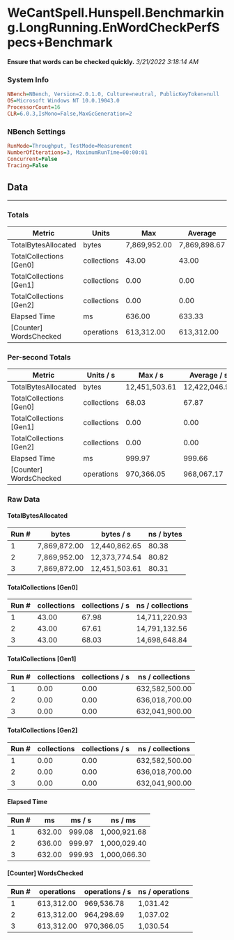 ﻿# WeCantSpell.Hunspell.Benchmarking.LongRunning.EnWordCheckPerfSpecs+Benchmark
__Ensure that words can be checked quickly.__
_3/21/2022 3:18:14 AM_
### System Info
```ini
NBench=NBench, Version=2.0.1.0, Culture=neutral, PublicKeyToken=null
OS=Microsoft Windows NT 10.0.19043.0
ProcessorCount=16
CLR=6.0.3,IsMono=False,MaxGcGeneration=2
```

### NBench Settings
```ini
RunMode=Throughput, TestMode=Measurement
NumberOfIterations=3, MaximumRunTime=00:00:01
Concurrent=False
Tracing=False
```

## Data
-------------------

### Totals
|          Metric |           Units |             Max |         Average |             Min |          StdDev |
|---------------- |---------------- |---------------- |---------------- |---------------- |---------------- |
|TotalBytesAllocated |           bytes |    7,869,952.00 |    7,869,898.67 |    7,869,872.00 |           46.19 |
|TotalCollections [Gen0] |     collections |           43.00 |           43.00 |           43.00 |            0.00 |
|TotalCollections [Gen1] |     collections |            0.00 |            0.00 |            0.00 |            0.00 |
|TotalCollections [Gen2] |     collections |            0.00 |            0.00 |            0.00 |            0.00 |
|    Elapsed Time |              ms |          636.00 |          633.33 |          632.00 |            2.31 |
|[Counter] WordsChecked |      operations |      613,312.00 |      613,312.00 |      613,312.00 |            0.00 |

### Per-second Totals
|          Metric |       Units / s |         Max / s |     Average / s |         Min / s |      StdDev / s |
|---------------- |---------------- |---------------- |---------------- |---------------- |---------------- |
|TotalBytesAllocated |           bytes |   12,451,503.61 |   12,422,046.94 |   12,373,774.54 |       42,142.32 |
|TotalCollections [Gen0] |     collections |           68.03 |           67.87 |           67.61 |            0.23 |
|TotalCollections [Gen1] |     collections |            0.00 |            0.00 |            0.00 |            0.00 |
|TotalCollections [Gen2] |     collections |            0.00 |            0.00 |            0.00 |            0.00 |
|    Elapsed Time |              ms |          999.97 |          999.66 |          999.08 |            0.50 |
|[Counter] WordsChecked |      operations |      970,366.05 |      968,067.17 |      964,298.69 |        3,289.83 |

### Raw Data
#### TotalBytesAllocated
|           Run # |           bytes |       bytes / s |      ns / bytes |
|---------------- |---------------- |---------------- |---------------- |
|               1 |    7,869,872.00 |   12,440,862.65 |           80.38 |
|               2 |    7,869,952.00 |   12,373,774.54 |           80.82 |
|               3 |    7,869,872.00 |   12,451,503.61 |           80.31 |

#### TotalCollections [Gen0]
|           Run # |     collections | collections / s |ns / collections |
|---------------- |---------------- |---------------- |---------------- |
|               1 |           43.00 |           67.98 |   14,711,220.93 |
|               2 |           43.00 |           67.61 |   14,791,132.56 |
|               3 |           43.00 |           68.03 |   14,698,648.84 |

#### TotalCollections [Gen1]
|           Run # |     collections | collections / s |ns / collections |
|---------------- |---------------- |---------------- |---------------- |
|               1 |            0.00 |            0.00 |  632,582,500.00 |
|               2 |            0.00 |            0.00 |  636,018,700.00 |
|               3 |            0.00 |            0.00 |  632,041,900.00 |

#### TotalCollections [Gen2]
|           Run # |     collections | collections / s |ns / collections |
|---------------- |---------------- |---------------- |---------------- |
|               1 |            0.00 |            0.00 |  632,582,500.00 |
|               2 |            0.00 |            0.00 |  636,018,700.00 |
|               3 |            0.00 |            0.00 |  632,041,900.00 |

#### Elapsed Time
|           Run # |              ms |          ms / s |         ns / ms |
|---------------- |---------------- |---------------- |---------------- |
|               1 |          632.00 |          999.08 |    1,000,921.68 |
|               2 |          636.00 |          999.97 |    1,000,029.40 |
|               3 |          632.00 |          999.93 |    1,000,066.30 |

#### [Counter] WordsChecked
|           Run # |      operations |  operations / s | ns / operations |
|---------------- |---------------- |---------------- |---------------- |
|               1 |      613,312.00 |      969,536.78 |        1,031.42 |
|               2 |      613,312.00 |      964,298.69 |        1,037.02 |
|               3 |      613,312.00 |      970,366.05 |        1,030.54 |


